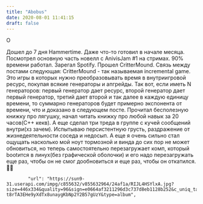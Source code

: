 ```yaml
---
title: "Abobus"
date: 2020-08-01 11:41:15
draft: false
---
```


O

Дошел до 7 дня Hammertime. Даже что-то готовил в начале месяца. Посмотрел основную часть новелл с AnivisJam #1 на стримах. 90% времени работал. Зарегал Spotify. Прошел CritterMound. Связь между постами следующая: CritterMound - так называемая incremental game. Это игры в которых нужно преобразовывать время в внутриигровой ресурс, покупая всякие генераторы и апгрейды. Так вот, если иметь N генераторов: первый генератор дает ресурс, второй генератор дает первый генератор, третий дает второй и так далее в каждую единицу времени, то суммарно генераторов будет примерно экспонента от времени, что и доказано в следующем посте. Прочитал бесполезную книжку про лягушку, начал читать книжку про любой навык за 20 часов(С++ кекв). А еще сделал три треда в группе с кучей сообщений внутри(хз зачем). Испытываю персистентную грусть, раздражение от жизнедеятельности соседа и недосып. А еще я очень сильно стал ощущать насколько мой ноут тормозной и винда до сих пор не может обновиться, но теперь самостоятельно перезагружает комп, который bootится в линух(без графической оболочки) и его надо перезагружать еще раз, чтобы он не смог дообновиться и еще раз, чтобы он откатился.👌🏻

            "url": "https://sun9-31.userapi.com/impg/c855632/v855632964/24af1a/RIJL4HSYlxA.jpg?size=446x334&quality=96&sign=e0664af3211296d3c737d8eb1128b252&c_uniq_tag=YhiSV1r-t8rTA3EHe9yXdTx8unaygKbNp2Y2B57gUzY&type=album",
